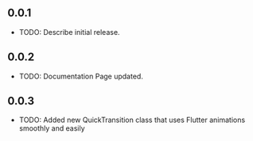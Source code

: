 ## 0.0.1

* TODO: Describe initial release.


## 0.0.2

* TODO: Documentation Page updated.


## 0.0.3

* TODO: Added new QuickTransition class that uses Flutter animations smoothly and easily